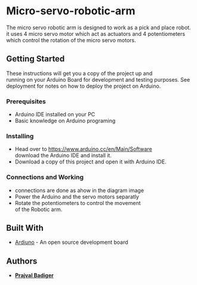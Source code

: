 # Micro-servo-robotic-arm

The micro servo robotic arm is designed to work as a pick and place robot. <br> it uses 4 micro servo motor which act as actuators and 4 potentiometers <br> which control the rotation of the micro servo motors. 

## Getting Started

These instructions will get you a copy of the project up and <br> running on your Arduino Board for development and testing purposes. See deployment for notes on how to deploy the project on Arduino.

### Prerequisites

- Arduino IDE installed on your PC
- Basic knowledge on Arduino programing 


### Installing

- Head over to https://www.arduino.cc/en/Main/Software <br> download the Arduino IDE and install it.
- Download a copy of this project and open it with Arduino IDE.


### Connections and Working

- connections are done as ahow in the diagram image
- Power the Arduino and the servo motors separatly
- Rotate the potentiometers to control the movement <br> of the Robotic arm.
## Built With

* [Ardiuno](https://www.arduino.cc) - An open source development board

## Authors

* [**Prajval Badiger**](https://github.com/PrajvalBadiger)





